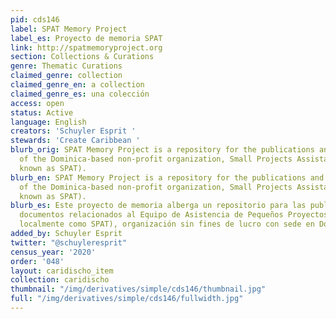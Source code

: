 ```yaml
---
pid: cds146
label: SPAT Memory Project
label_es: Proyecto de memoria SPAT
link: http://spatmemoryproject.org
section: Collections & Curations
genre: Thematic Curations
claimed_genre: collection
claimed_genre_en: a collection
claimed_genre_es: una colección
access: open
status: Active
language: English
creators: 'Schuyler Esprit '
stewards: 'Create Caribbean '
blurb_orig: SPAT Memory Project is a repository for the publications and related documents
  of the Dominica-based non-profit organization, Small Projects Assistance Team (locally
  known as SPAT).
blurb_en: SPAT Memory Project is a repository for the publications and related documents
  of the Dominica-based non-profit organization, Small Projects Assistance Team (locally
  known as SPAT).
blurb_es: Este proyecto de memoria alberga un repositorio para las publicaciones y
  documentos relacionados al Equipo de Asistencia de Pequeños Proyectos (conocido
  localmente como SPAT), organización sin fines de lucro con sede en Dominica.
added_by: Schuyler Esprit
twitter: "@schuyleresprit"
census_year: '2020'
order: '048'
layout: caridischo_item
collection: caridischo
thumbnail: "/img/derivatives/simple/cds146/thumbnail.jpg"
full: "/img/derivatives/simple/cds146/fullwidth.jpg"
---
```

